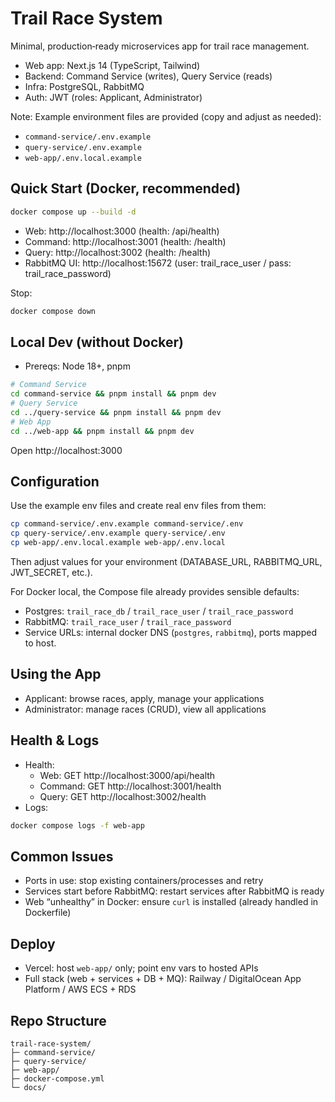 # Trail Race System

Minimal, production‑ready microservices app for trail race management.

- Web app: Next.js 14 (TypeScript, Tailwind)
- Backend: Command Service (writes), Query Service (reads)
- Infra: PostgreSQL, RabbitMQ
- Auth: JWT (roles: Applicant, Administrator)

Note: Example environment files are provided (copy and adjust as needed):
- `command-service/.env.example`
- `query-service/.env.example`
- `web-app/.env.local.example`

## Quick Start (Docker, recommended)

```bash
docker compose up --build -d
```

- Web: http://localhost:3000 (health: /api/health)
- Command: http://localhost:3001 (health: /health)
- Query: http://localhost:3002 (health: /health)
- RabbitMQ UI: http://localhost:15672 (user: trail_race_user / pass: trail_race_password)

Stop:
```bash
docker compose down
```

## Local Dev (without Docker)

- Prereqs: Node 18+, pnpm
```bash
# Command Service
cd command-service && pnpm install && pnpm dev
# Query Service
cd ../query-service && pnpm install && pnpm dev
# Web App
cd ../web-app && pnpm install && pnpm dev
```
Open http://localhost:3000

## Configuration

Use the example env files and create real env files from them:
```bash
cp command-service/.env.example command-service/.env
cp query-service/.env.example query-service/.env
cp web-app/.env.local.example web-app/.env.local
```
Then adjust values for your environment (DATABASE_URL, RABBITMQ_URL, JWT_SECRET, etc.).

For Docker local, the Compose file already provides sensible defaults:
- Postgres: `trail_race_db` / `trail_race_user` / `trail_race_password`
- RabbitMQ: `trail_race_user` / `trail_race_password`
- Service URLs: internal docker DNS (`postgres`, `rabbitmq`), ports mapped to host.

## Using the App

- Applicant: browse races, apply, manage your applications
- Administrator: manage races (CRUD), view all applications

## Health & Logs

- Health:
  - Web: GET http://localhost:3000/api/health
  - Command: GET http://localhost:3001/health
  - Query: GET http://localhost:3002/health
- Logs:
```bash
docker compose logs -f web-app
```

## Common Issues

- Ports in use: stop existing containers/processes and retry
- Services start before RabbitMQ: restart services after RabbitMQ is ready
- Web “unhealthy” in Docker: ensure `curl` is installed (already handled in Dockerfile)

## Deploy

- Vercel: host `web-app/` only; point env vars to hosted APIs
- Full stack (web + services + DB + MQ): Railway / DigitalOcean App Platform / AWS ECS + RDS

## Repo Structure

```
trail-race-system/
├─ command-service/
├─ query-service/
├─ web-app/
├─ docker-compose.yml
└─ docs/
```

